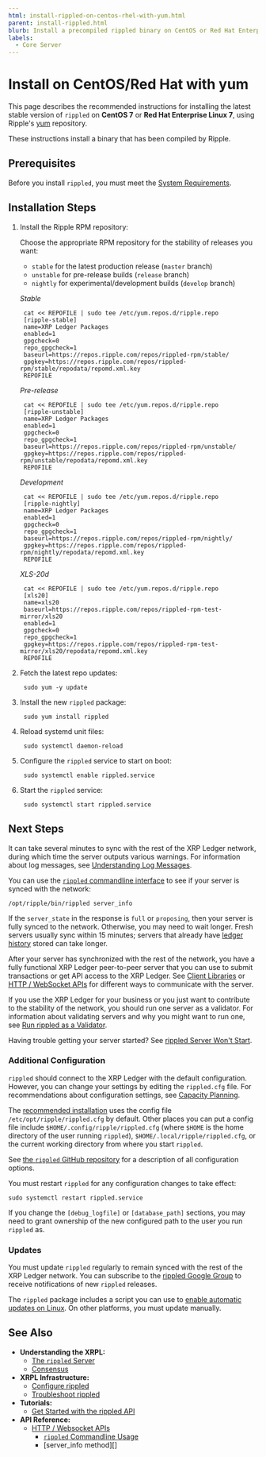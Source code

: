 ```yaml
---
html: install-rippled-on-centos-rhel-with-yum.html
parent: install-rippled.html
blurb: Install a precompiled rippled binary on CentOS or Red Hat Enterprise Linux.
labels:
  - Core Server
---
```

# Install on CentOS/Red Hat with yum

This page describes the recommended instructions for installing the latest stable version of `rippled` on **CentOS 7** or **Red Hat Enterprise Linux 7**, using Ripple's [yum](https://en.wikipedia.org/wiki/Yellowdog_Updater,_Modified) repository.

These instructions install a binary that has been compiled by Ripple.


## Prerequisites

Before you install `rippled`, you must meet the [System Requirements](system-requirements.md).


## Installation Steps

1. Install the Ripple RPM repository:

    Choose the appropriate RPM repository for the stability of releases you want:

    - `stable` for the latest production release (`master` branch)
    - `unstable` for pre-release builds (`release` branch)
    - `nightly` for experimental/development builds (`develop` branch)

    <!-- MULTICODE_BLOCK_START -->

    *Stable*

        cat << REPOFILE | sudo tee /etc/yum.repos.d/ripple.repo
        [ripple-stable]
        name=XRP Ledger Packages
        enabled=1
        gpgcheck=0
        repo_gpgcheck=1
        baseurl=https://repos.ripple.com/repos/rippled-rpm/stable/
        gpgkey=https://repos.ripple.com/repos/rippled-rpm/stable/repodata/repomd.xml.key
        REPOFILE

    *Pre-release*

        cat << REPOFILE | sudo tee /etc/yum.repos.d/ripple.repo
        [ripple-unstable]
        name=XRP Ledger Packages
        enabled=1
        gpgcheck=0
        repo_gpgcheck=1
        baseurl=https://repos.ripple.com/repos/rippled-rpm/unstable/
        gpgkey=https://repos.ripple.com/repos/rippled-rpm/unstable/repodata/repomd.xml.key
        REPOFILE

    *Development*

        cat << REPOFILE | sudo tee /etc/yum.repos.d/ripple.repo
        [ripple-nightly]
        name=XRP Ledger Packages
        enabled=1
        gpgcheck=0
        repo_gpgcheck=1
        baseurl=https://repos.ripple.com/repos/rippled-rpm/nightly/
        gpgkey=https://repos.ripple.com/repos/rippled-rpm/nightly/repodata/repomd.xml.key
        REPOFILE

    *XLS-20d*

        cat << REPOFILE | sudo tee /etc/yum.repos.d/ripple.repo
        [xls20]
        name=xls20
        baseurl=https://repos.ripple.com/repos/rippled-rpm-test-mirror/xls20
        enabled=1
        gpgcheck=0
        repo_gpgcheck=1
        gpgkey=https://repos.ripple.com/repos/rippled-rpm-test-mirror/xls20/repodata/repomd.xml.key
        REPOFILE

    <!-- MULTICODE_BLOCK_START -->


2. Fetch the latest repo updates:

        sudo yum -y update

3. Install the new `rippled` package:

        sudo yum install rippled

4. Reload systemd unit files:

        sudo systemctl daemon-reload

5. Configure the `rippled` service to start on boot:

        sudo systemctl enable rippled.service

6. Start the `rippled` service:

        sudo systemctl start rippled.service


## Next Steps

It can take several minutes to sync with the rest of the XRP Ledger network, during which time the server outputs various warnings. For information about log messages, see [Understanding Log Messages](../troubleshooting/understanding-log-messages.md).

You can use the [`rippled` commandline interface](get-started-using-http-websocket-apis.html#commandline) to see if your server is synced with the network:

    /opt/ripple/bin/rippled server_info

If the `server_state` in the response is `full` or `proposing`, then your server is fully synced to the network. Otherwise, you may need to wait longer. Fresh servers usually sync within 15 minutes; servers that already have [ledger history](../../ledger-history/index.md) stored can take longer.

After your server has synchronized with the rest of the network, you have a fully functional XRP Ledger peer-to-peer server that you can use to submit transactions or get API access to the XRP Ledger. See [Client Libraries](../../../references/client-libraries.md) or [HTTP / WebSocket APIs](../../../references/http-websocket-apis/index.mdx) for different ways to communicate with the server.

If you use the XRP Ledger for your business or you just want to contribute to the stability of the network, you should run one server as a validator. For information about validating servers and why you might want to run one, see [Run rippled as a Validator](../configuration/run-rippled-as-a-validator.md).

Having trouble getting your server started? See [rippled Server Won't Start](../troubleshooting/server-wont-start.md).

### Additional Configuration

`rippled` should connect to the XRP Ledger with the default configuration. However, you can change your settings by editing the `rippled.cfg` file. For recommendations about configuration settings, see [Capacity Planning](capacity-planning.md).

The [recommended installation](index.mdx) uses the config file `/etc/opt/ripple/rippled.cfg` by default. Other places you can put a config file include `$HOME/.config/ripple/rippled.cfg` (where `$HOME` is the home directory of the user running `rippled`), `$HOME/.local/ripple/rippled.cfg`, or the current working directory from where you start `rippled`.

See [the `rippled` GitHub repository](https://github.com/ripple/rippled/blob/master/cfg/rippled-example.cfg) for a description of all configuration options.

You must restart `rippled` for any configuration changes to take effect:

    sudo systemctl restart rippled.service

If you change the `[debug_logfile]` or `[database_path]` sections, you may need to grant ownership of the new configured path to the user you run `rippled` as.


### Updates

You must update `rippled` regularly to remain synced with the rest of the XRP Ledger network. You can subscribe to the [rippled Google Group](https://groups.google.com/forum/#!forum/ripple-server) to receive notifications of new `rippled` releases.

The `rippled` package includes a script you can use to [enable automatic updates on Linux](update-rippled-automatically-on-linux.md). On other platforms, you must update manually.


## See Also

- **Understanding the XRPL:**
    - [The `rippled` Server](../../../concepts/understanding-xrpl/server/xrpl-servers.md)
    - [Consensus](../../../concepts/understanding-xrpl/xrpl/consensus.md)
- **XRPL Infrastructure:**
    - [Configure rippled](../configuration/index.mdx)
    - [Troubleshoot rippled](../troubleshooting/index.mdx)
- **Tutorials:**
    - [Get Started with the rippled API](get-started-using-http-websocket-apis.html)
- **API Reference:**
    - [HTTP / Websocket APIs](../../../references/http-websocket-apis/index.mdx)
        - [`rippled` Commandline Usage](../../../references/http-websocket-apis/commandline-usage.md)
        - [server_info method][]


<!--{# common link defs #}-->
<!-- {% include '_snippets/rippled-api-links.md' %}
{% include '_snippets/tx-type-links.md' %}
{% include '_snippets/rippled_versions.md' %} -->
